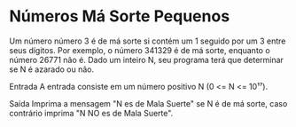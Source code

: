 # Números Má Sorte Pequenos

<p>
  Um número número 3 é de má sorte si contém um 1 seguido por um 3 entre seus dígitos. Por exemplo, o número 341329 é de má sorte, enquanto o número 26771 não é.
  Dado um inteiro N, seu programa terá que determinar se N é azarado ou não.

  Entrada
  A entrada consiste em um número positivo N (0 <= N <= 10¹⁷).

  Saída
  Imprima a mensagem "N es de Mala Suerte" se N é de má sorte, caso contrário imprima "N NO es de Mala Suerte".
</p>
